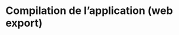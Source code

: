 # Compilation de l’application (web export)

<!-- start-replace-subnav -->

<!-- end-replace-subnav -->

<!-- start-replace-subnav -->

<!-- end-replace-subnav -->
